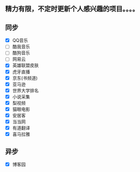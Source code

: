## 精力有限，不定时更新个人感兴趣的项目。。。。
## 同步

-   [x] QQ音乐
-   [ ] 酷我音乐
-   [ ] 酷狗音乐
-   [ ] 网易云
-   [x] 英雄联盟皮肤
-   [x] 虎牙直播
-   [x] 京东(书频道)
-   [x] 亚马逊
-   [x] 世界大学排名
-   [x] 小说采集
-   [x] 梨视频
-   [x] 猫眼电影
-   [x] 安居客
-   [x] 当当网
-   [x] 有道翻译
-   [x] 喜马拉雅

## 异步

-   [x] 博客园



